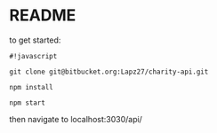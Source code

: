 # README #


to get started:
```
#!javascript

git clone git@bitbucket.org:Lapz27/charity-api.git

npm install 

npm start

```

then navigate to localhost:3030/api/